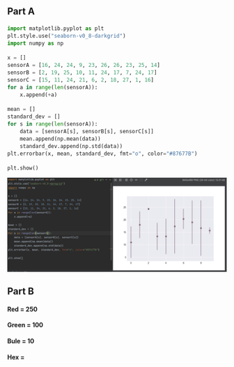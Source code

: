 ## Part A
```.py
import matplotlib.pyplot as plt
plt.style.use("seaborn-v0_8-darkgrid")
import numpy as np

x = []
sensorA = [16, 24, 24, 9, 23, 26, 26, 23, 25, 14]
sensorB = [2, 19, 25, 10, 11, 24, 17, 7, 24, 17]
sensorC = [15, 11, 24, 21, 6, 2, 18, 27, 1, 16]
for a in range(len(sensorA)):
    x.append(+a)

mean = []
standard_dev = []
for s in range(len(sensorA)):
    data = [sensorA[s], sensorB[s], sensorC[s]]
    mean.append(np.mean(data))
    standard_dev.append(np.std(data))
plt.errorbar(x, mean, standard_dev, fmt="o", color="#87677B")

plt.show()
```
![](https://github.com/MeisaChi/unit2_repo/blob/main/Screenshots/quiz27.png)
## Part B
#### Red = 250
#### Green = 100
#### Bule = 10
#### Hex = 

